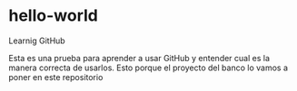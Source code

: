 # hello-world
Learnig GitHub

Esta es una prueba para aprender a usar GitHub y entender cual es la manera correcta de usarlos.
Esto porque el proyecto del banco lo vamos a poner en este repositorio
